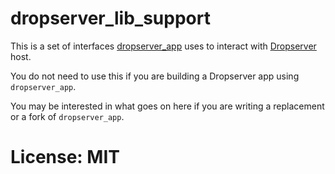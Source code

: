 # dropserver_lib_support

This is a set of interfaces [dropserver_app](https://deno.land/x/dropserver_app) uses to interact with [Dropserver](https://dropserver.org) host.

You do not need to use this if you are building a Dropserver app using `dropserver_app`.

You may be interested in what goes on here if you are writing a replacement or a fork of `dropserver_app`.

# License: MIT


